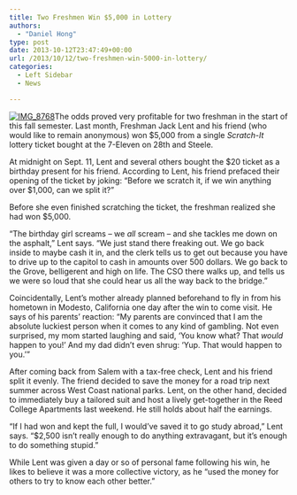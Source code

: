 ```yaml
---
title: Two Freshmen Win $5,000 in Lottery
authors: 
  - "Daniel Hong"
type: post
date: 2013-10-12T23:47:49+00:00
url: /2013/10/12/two-freshmen-win-5000-in-lottery/
categories:
  - Left Sidebar
  - News

---
```

[<img class="alignright size-medium wp-image-2944" alt="IMG_8768" src="https://i1.wp.com/www.reedquest.org/wp-content/uploads/2013/10/IMG_8768-200x300.jpg?resize=200%2C300" data-recalc-dims="1" />][1]The odds proved very profitable for two freshman in the start of this fall semester. Last month, Freshman Jack Lent and his friend (who would like to remain anonymous) won $5,000 from a single _Scratch-It_ lottery ticket bought at the 7-Eleven on 28th and Steele.

At midnight on Sept. 11, Lent and several others bought the $20 ticket as a birthday present for his friend. According to Lent, his friend prefaced their opening of the ticket by joking: “Before we scratch it, if we win anything over $1,000, can we split it?”

Before she even finished scratching the ticket, the freshman realized she had won $5,000.

“The birthday girl screams &#8211; we _all_ scream &#8211; and she tackles me down on the asphalt,” Lent says. “We just stand there freaking out. We go back inside to maybe cash it in, and the clerk tells us to get out because you have to drive up to the capitol to cash in amounts over 500 dollars. We go back to the Grove, belligerent and high on life. The CSO there walks up, and tells us we were so loud that she could hear us all the way back to the bridge.”

Coincidentally, Lent’s mother already planned beforehand to fly in from his hometown in Modesto, California one day after the win to come visit. He says of his parents’ reaction: “My parents are convinced that I am the absolute luckiest person when it comes to any kind of gambling. Not even surprised, my mom started laughing and said, ‘You know what? That _would_ happen to you!’ And my dad didn’t even shrug: ‘Yup. That would happen to you.’”

After coming back from Salem with a tax-free check, Lent and his friend split it evenly. The friend decided to save the money for a road trip next summer across West Coast national parks. Lent, on the other hand, decided to immediately buy a tailored suit and host a lively get-together in the Reed College Apartments last weekend. He still holds about half the earnings.

“If I had won and kept the full, I would’ve saved it to go study abroad,” Lent says. “$2,500 isn’t really enough to do anything extravagant, but it’s enough to do something stupid.”

While Lent was given a day or so of personal fame following his win, he likes to believe it was a more collective victory, as he “used the money for others to try to know each other better.”

 [1]: https://i1.wp.com/www.reedquest.org/wp-content/uploads/2013/10/IMG_8768.jpg
